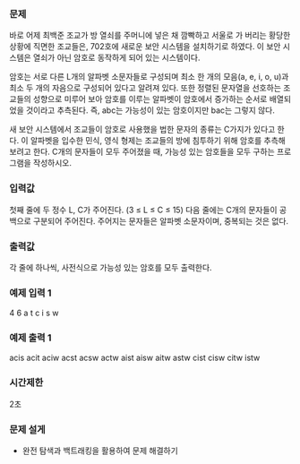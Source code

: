 ### 문제
바로 어제 최백준 조교가 방 열쇠를 주머니에 넣은 채 깜빡하고 서울로 가 버리는 황당한 상황에 직면한 조교들은, 702호에 새로운 보안 시스템을 설치하기로 하였다.
이 보안 시스템은 열쇠가 아닌 암호로 동작하게 되어 있는 시스템이다.

암호는 서로 다른 L개의 알파벳 소문자들로 구성되며 최소 한 개의 모음(a, e, i, o, u)과 최소 두 개의 자음으로 구성되어 있다고 알려져 있다.
또한 정렬된 문자열을 선호하는 조교들의 성향으로 미루어 보아 암호를 이루는 알파벳이 암호에서 증가하는 순서로 배열되었을 것이라고 추측된다.
즉, abc는 가능성이 있는 암호이지만 bac는 그렇지 않다.

새 보안 시스템에서 조교들이 암호로 사용했을 법한 문자의 종류는 C가지가 있다고 한다.
이 알파벳을 입수한 민식, 영식 형제는 조교들의 방에 침투하기 위해 암호를 추측해 보려고 한다.
C개의 문자들이 모두 주어졌을 때, 가능성 있는 암호들을 모두 구하는 프로그램을 작성하시오.

### 입력값
첫째 줄에 두 정수 L, C가 주어진다. (3 ≤ L ≤ C ≤ 15)
다음 줄에는 C개의 문자들이 공백으로 구분되어 주어진다.
주어지는 문자들은 알파벳 소문자이며, 중복되는 것은 없다.

### 출력값
각 줄에 하나씩, 사전식으로 가능성 있는 암호를 모두 출력한다.

### 예제 입력 1
4 6
a t c i s w

### 예제 출력 1
acis
acit
aciw
acst
acsw
actw
aist
aisw
aitw
astw
cist
cisw
citw
istw

### 시간제한
2초

### 문제 설게
- 완전 탐색과 백트래킹을 활용하여 문제 해결하기

